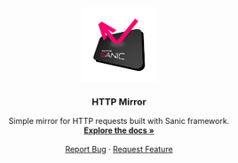<a name="readme-top"></a>

<div align="center">
  <a href="https://github.com/infernox-dev/sanic-http-mirror">
    <img src="logo.png" alt="HTTP Mirror" width="135" height="135">
  </a>

  <h3 align="center">HTTP Mirror</h3>

  <p align="center">
    Simple mirror for HTTP requests built with Sanic framework.
    <br />
    <a href="https://inx.gitbook.io/mirror/"><strong>Explore the docs »</strong></a>
    <br />
    <br />
    <a href="https://github.com/infernox-dev/sanic-http-mirror/issues/">Report Bug</a>
    ·
    <a href="https://github.com/infernox-dev/sanic-http-mirror/issues/">Request Feature</a>
  </p>
</div>
